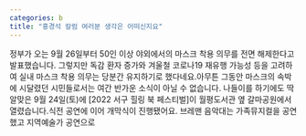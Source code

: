 ```yaml
---
categories: b
title: "홍경석 칼럼 여러분 생각은 어떠신지요"
---
```

정부가 오는 9월 26일부터 50인 이상 야외에서의 마스크 착용 의무를 전면 해제한다고 발표했습니다. 그렇지만 독감 환자 증가와 겨울철 코로나19 재유행 가능성 등을 고려하여 실내 마스크 착용 의무는 당분간 유지하기로 했다네요.아무튼 그동안 마스크의 속박에 시달렸던 시민들로서는 여간 반가운 소식이 아닐 수 없습니다. 나들이를 하기에도 딱 알맞은 9월 24일(토)에 [2022 서구 힐링 북 페스티벌]이 월평도서관 옆 갈마공원에서 열렸습니다.식전 공연에 이어 개막식이 진행됐어요. 브레맨 음악대는 가족뮤지컬을 공연했고 지역예술가 공연으로